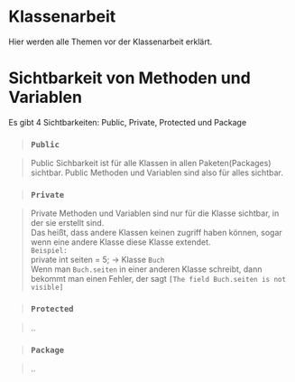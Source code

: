# Klassenarbeit

Hier werden alle Themen vor der Klassenarbeit erklärt.

# Sichtbarkeit von Methoden und Variablen

Es gibt 4 Sichtbarkeiten: Public, Private, Protected und Package

 > ### `Public` 

  > Public Sichbarkeit ist für alle Klassen in allen Paketen(Packages) sichtbar. Public Methoden und Variablen sind also für alles sichtbar.

 > ### `Private` 

  > Private Methoden und Variablen sind nur für die Klasse sichtbar, in der sie erstellt sind.\
  Das heißt, dass andere Klassen keinen zugriff haben können, sogar wenn eine andere Klasse diese Klasse extendet.\
   `Beispiel:`\
   private int seiten = 5; -> Klasse `Buch` \
   Wenn man `Buch.seiten` in einer anderen Klasse schreibt, dann bekommt man einen Fehler, der sagt `[The field Buch.seiten is not visible]`


 > ### `Protected` 

  > ..


 > ### `Package` 

  > ..
